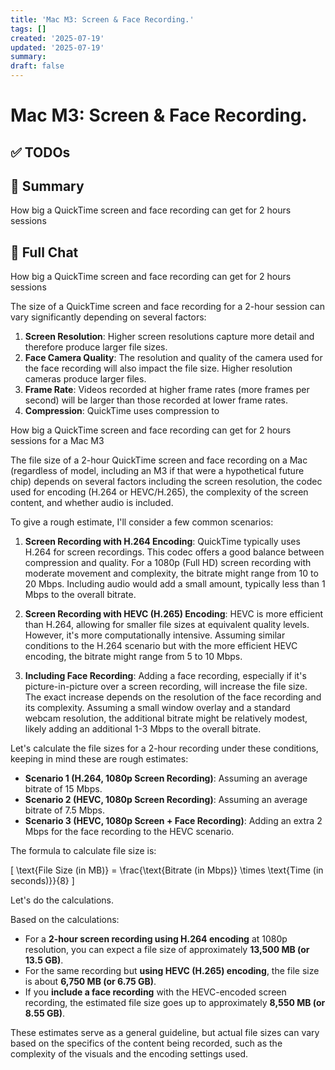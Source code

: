 ```yaml
---
title: 'Mac M3: Screen & Face Recording.'
tags: []
created: '2025-07-19'
updated: '2025-07-19'
summary:
draft: false
---
```


# Mac M3: Screen & Face Recording.

## ✅ TODOs


## 📌 Summary
How big a QuickTime screen and face recording can get for 2 hours sessions

## 🧠 Full Chat


How big a QuickTime screen and face recording can get for 2 hours sessions

The size of a QuickTime screen and face recording for a 2-hour session can vary significantly depending on several factors:

1. **Screen Resolution**: Higher screen resolutions capture more detail and therefore produce larger file sizes.
2. **Face Camera Quality**: The resolution and quality of the camera used for the face recording will also impact the file size. Higher resolution cameras produce larger files.
3. **Frame Rate**: Videos recorded at higher frame rates (more frames per second) will be larger than those recorded at lower frame rates.
4. **Compression**: QuickTime uses compression to

How big a QuickTime screen and face recording can get for 2 hours sessions for a Mac M3



The file size of a 2-hour QuickTime screen and face recording on a Mac (regardless of model, including an M3 if that were a hypothetical future chip) depends on several factors including the screen resolution, the codec used for encoding (H.264 or HEVC/H.265), the complexity of the screen content, and whether audio is included.

To give a rough estimate, I'll consider a few common scenarios:

1. **Screen Recording with H.264 Encoding**: QuickTime typically uses H.264 for screen recordings. This codec offers a good balance between compression and quality. For a 1080p (Full HD) screen recording with moderate movement and complexity, the bitrate might range from 10 to 20 Mbps. Including audio would add a small amount, typically less than 1 Mbps to the overall bitrate.

2. **Screen Recording with HEVC (H.265) Encoding**: HEVC is more efficient than H.264, allowing for smaller file sizes at equivalent quality levels. However, it's more computationally intensive. Assuming similar conditions to the H.264 scenario but with the more efficient HEVC encoding, the bitrate might range from 5 to 10 Mbps.

3. **Including Face Recording**: Adding a face recording, especially if it's picture-in-picture over a screen recording, will increase the file size. The exact increase depends on the resolution of the face recording and its complexity. Assuming a small window overlay and a standard webcam resolution, the additional bitrate might be relatively modest, likely adding an additional 1-3 Mbps to the overall bitrate.

Let's calculate the file sizes for a 2-hour recording under these conditions, keeping in mind these are rough estimates:

- **Scenario 1 (H.264, 1080p Screen Recording)**: Assuming an average bitrate of 15 Mbps.
- **Scenario 2 (HEVC, 1080p Screen Recording)**: Assuming an average bitrate of 7.5 Mbps.
- **Scenario 3 (HEVC, 1080p Screen + Face Recording)**: Adding an extra 2 Mbps for the face recording to the HEVC scenario.

The formula to calculate file size is: 

\[ \text{File Size (in MB)} = \frac{\text{Bitrate (in Mbps)} \times \text{Time (in seconds)}}{8} \]

Let's do the calculations.

Based on the calculations:

- For a **2-hour screen recording using H.264 encoding** at 1080p resolution, you can expect a file size of approximately **13,500 MB (or 13.5 GB)**.
- For the same recording but **using HEVC (H.265) encoding**, the file size is about **6,750 MB (or 6.75 GB)**.
- If you **include a face recording** with the HEVC-encoded screen recording, the estimated file size goes up to approximately **8,550 MB (or 8.55 GB)**.

These estimates serve as a general guideline, but actual file sizes can vary based on the specifics of the content being recorded, such as the complexity of the visuals and the encoding settings used.